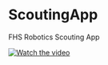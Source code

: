 # ScoutingApp
FHS Robotics Scouting App

[![Watch the video](https://www.youtube.com/watch?v=0r1tjDDr5yY/maxresdefault.jpg)](https://www.youtube.com/watch?v=0r1tjDDr5yY)

